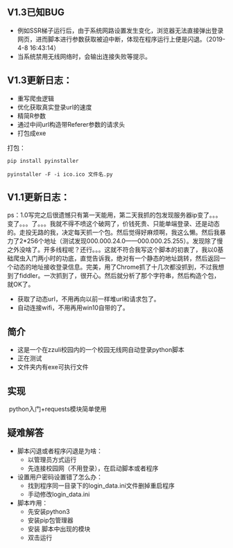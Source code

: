 ## V1.3已知BUG

- 例如SSR梯子运行后，由于系统网路设置发生变化，浏览器无法直接弹出登录网页，进而脚本进行参数获取被迫中断，体现在程序运行上便是闪退。（2019-4-8 16:43:14）
- 当系统禁用无线网络时，会输出连接失败等提示。



## V1.3更新日志：

- 重写爬虫逻辑
- 优化获取真实登录url的速度
- 精简R参数
- 通过中间url构造带Referer参数的请求头
- 打包成exe

打包：

```
pip install pyinstaller

pyinstaller -F -i ico.ico 文件名.py
```





## V1.1更新日志：

​	ps：1.0写完之后很遗憾只有第一天能用，第二天我抓的包发现服务器ip变了。。。变了。。。了。。。我就不得不喷这个破网了，价钱死贵、只能单端登录、还是动态的。走投无路的我，决定每天抓一个包。然后觉得好麻烦啊，我这么懒。然后我暴力了2*256个地址（测试发现000.000.24.0——000.000.25.255）。发现除了慢之外没啥了。开多线程呢？还行。。。这就不符合我写这个脚本的初衷了，我以0基础爬虫入门两小时的功底，直觉告诉我，绝对有一个静态的地址跳转，然后返回一个动态的地址接收登录信息。完美，用了Chrome抓了十几次都没抓到，不过我想到了fiddler。一次抓到了，很开心。然后就分析了那个字符串，然后构造个包，就OK了。

- 获取了动态url，不用再向以前一样堆url和请求包了。
- 自动连接wifi，不用再用win10自带的了。

## 简介

- 这是一个在zzuli校园内的一个校园无线网自动登录python脚本
- 正在测试
- 文件夹内有exe可执行文件

## 实现

​	python入门+requests模块简单使用

## 疑难解答

 - 脚本闪退或者程序闪退是为啥：
   - 以管理员方式运行
   - 先连接校园网（不用登录），在启动脚本或者程序
- 设置用户密码设置错了怎么办：
  - 找到程序同一目录下的login_data.ini文件删掉重启程序
  - 手动修改login_data.ini
- 脚本咋用：
  - 先安装python3
  - 安装pip包管理器
  - 安装 脚本中出现的模块
  - 双击运行